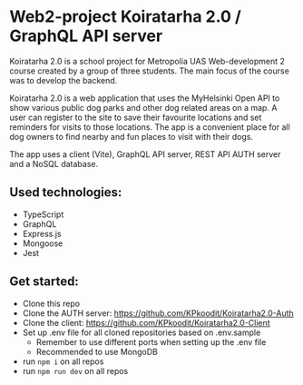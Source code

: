 # Web2-project Koiratarha 2.0 / GraphQL API server

Koiratarha 2.0 is a school project for Metropolia UAS Web-development 2 course created by a group of three students. The main focus of the course was to develop the backend.

Koiratarha 2.0 is a web application that uses the MyHelsinki Open API to show various public dog parks and other dog related areas on a map. A user can register to the site to save their favourite locations and set reminders for visits to those locations. The app is a convenient place for all dog owners to find nearby and fun places to visit with their dogs.

The app uses a client (Vite), GraphQL API server, REST API AUTH server and a NoSQL database.

## Used technologies:
- TypeScript
- GraphQL
- Express.js
- Mongoose
- Jest

## Get started:

- Clone this repo
- Clone the AUTH server: https://github.com/KPkoodit/Koiratarha2.0-Auth
- Clone the client: https://github.com/KPkoodit/Koiratarha2.0-Client
- Set up .env file for all cloned repositories based on .env.sample
    - Remember to use different ports when setting up the .env file
    - Recommended to use MongoDB
- run `npm i` on all repos
- run `npm run dev` on all repos

